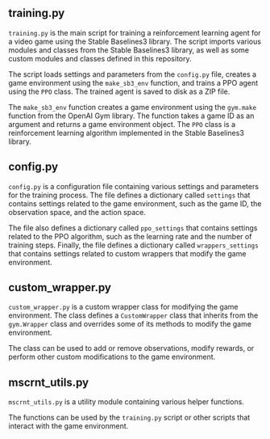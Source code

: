 ## training.py

`training.py` is the main script for training a reinforcement learning agent for a video game using the Stable Baselines3 library. The script imports various modules and classes from the Stable Baselines3 library, as well as some custom modules and classes defined in this repository. 

The script loads settings and parameters from the `config.py` file, creates a game environment using the `make_sb3_env` function, and trains a PPO agent using the `PPO` class. The trained agent is saved to disk as a ZIP file.

The `make_sb3_env` function creates a game environment using the `gym.make` function from the OpenAI Gym library. The function takes a game ID as an argument and returns a game environment object. The `PPO` class is a reinforcement learning algorithm implemented in the Stable Baselines3 library.

## config.py

`config.py` is a configuration file containing various settings and parameters for the training process. The file defines a dictionary called `settings` that contains settings related to the game environment, such as the game ID, the observation space, and the action space. 

The file also defines a dictionary called `ppo_settings` that contains settings related to the PPO algorithm, such as the learning rate and the number of training steps. Finally, the file defines a dictionary called `wrappers_settings` that contains settings related to custom wrappers that modify the game environment.

## custom_wrapper.py

`custom_wrapper.py` is a custom wrapper class for modifying the game environment. The class defines a `CustomWrapper` class that inherits from the `gym.Wrapper` class and overrides some of its methods to modify the game environment. 

The class can be used to add or remove observations, modify rewards, or perform other custom modifications to the game environment.

## mscrnt_utils.py

`mscrnt_utils.py` is a utility module containing various helper functions.

The functions can be used by the `training.py` script or other scripts that interact with the game environment.

